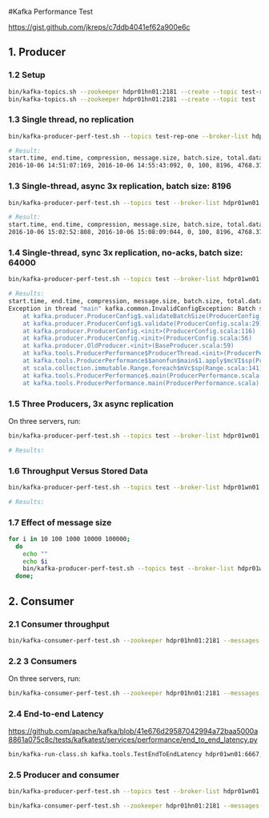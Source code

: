 #Kafka Performance Test

<https://gist.github.com/jkreps/c7ddb4041ef62a900e6c>

## 1. Producer

### 1.2 Setup

``` sh
bin/kafka-topics.sh --zookeeper hdpr01hn01:2181 --create --topic test-rep-one --partitions 10 --replication-factor 1
bin/kafka-topics.sh --zookeeper hdpr01hn01:2181 --create --topic test --partitions 10 --replication-factor 3
```

### 1.3 Single thread, no replication

``` sh
bin/kafka-producer-perf-test.sh --topics test-rep-one --broker-list hdpr01wn01:6667,hdpr01wn02:6667,hdpr01wn03:6667,hdpr01wn04:6667,hdpr01wn05:6667 --request-num-acks 1 --threads 1 --message-size 100 --messages 50000000 --batch-size 8196 --sync

# Result:
start.time, end.time, compression, message.size, batch.size, total.data.sent.in.MB, MB.sec, total.data.sent.in.nMsg, nMsg.sec
2016-10-06 14:51:07:169, 2016-10-06 14:55:43:092, 0, 100, 8196, 4768.37, 17.2815, 50000000, 181209.9752
```

### 1.3 Single-thread, async 3x replication, batch size: 8196

``` sh
bin/kafka-producer-perf-test.sh --topics test --broker-list hdpr01wn01:6667,hdpr01wn02:6667,hdpr01wn03:6667,hdpr01wn04:6667,hdpr01wn05:6667 --request-num-acks 1 --threads 1 --message-size 100 --messages 50000000 --batch-size 8196

# Result:
start.time, end.time, compression, message.size, batch.size, total.data.sent.in.MB, MB.sec, total.data.sent.in.nMsg, nMsg.sec
2016-10-06 15:02:52:808, 2016-10-06 15:08:09:044, 0, 100, 8196, 4768.37, 15.0785, 50000000, 158109.7661
```

### 1.4 Single-thread, sync 3x replication, no-acks, batch size: 64000

``` sh
bin/kafka-producer-perf-test.sh --topics test --broker-list hdpr01wn01:6667,hdpr01wn02:6667,hdpr01wn03:6667,hdpr01wn04:6667,hdpr01wn05:6667 --request-num-acks -1 --threads 1 --message-size 100 --messages 50000000 --batch-size 64000 --sync

# Results:
start.time, end.time, compression, message.size, batch.size, total.data.sent.in.MB, MB.sec, total.data.sent.in.nMsg, nMsg.sec
Exception in thread "main" kafka.common.InvalidConfigException: Batch size = 64000 can't be larger than queue size = 10000
	at kafka.producer.ProducerConfig$.validateBatchSize(ProducerConfig.scala:39)
	at kafka.producer.ProducerConfig$.validate(ProducerConfig.scala:29)
	at kafka.producer.ProducerConfig.<init>(ProducerConfig.scala:116)
	at kafka.producer.ProducerConfig.<init>(ProducerConfig.scala:56)
	at kafka.producer.OldProducer.<init>(BaseProducer.scala:59)
	at kafka.tools.ProducerPerformance$ProducerThread.<init>(ProducerPerformance.scala:232)
	at kafka.tools.ProducerPerformance$$anonfun$main$1.apply$mcVI$sp(ProducerPerformance.scala:62)
	at scala.collection.immutable.Range.foreach$mVc$sp(Range.scala:141)
	at kafka.tools.ProducerPerformance$.main(ProducerPerformance.scala:61)
	at kafka.tools.ProducerPerformance.main(ProducerPerformance.scala)
```

### 1.5 Three Producers, 3x async replication

On three servers, run:

``` sh
bin/kafka-producer-perf-test.sh --topics test --broker-list hdpr01wn01:6667,hdpr01wn02:6667,hdpr01wn03:6667,hdpr01wn04:6667,hdpr01wn05:6667 --request-num-acks 1 --threads 1 --message-size 100 --messages 50000000 --batch-size 8196

# Results:
```

### 1.6 Throughput Versus Stored Data

``` sh
bin/kafka-producer-perf-test.sh --topics test --broker-list hdpr01wn01:6667,hdpr01wn02:6667,hdpr01wn03:6667,hdpr01wn04:6667,hdpr01wn05:6667 --request-num-acks 1 --threads 1 --message-size 100 --messages 50000000 --batch-size 8196

# Results:
```

### 1.7 Effect of message size

``` sh
for i in 10 100 1000 10000 100000;
  do
    echo ""
    echo $i
    bin/kafka-producer-perf-test.sh --topics test --broker-list hdpr01wn01:6667,hdpr01wn02:6667,hdpr01wn03:6667,hdpr01wn04:6667,hdpr01wn05:6667 --request-num-acks 1 --threads 1 --message-size $i --messages $((1000*1024*1024/$i)) --batch-size 128000
  done;
```


## 2. Consumer

### 2.1 Consumer throughput

``` sh
bin/kafka-consumer-perf-test.sh --zookeeper hdpr01hn01:2181 --messages 50000000 --topic test --threads 1

```

### 2.2 3 Consumers

On three servers, run:

``` sh
bin/kafka-consumer-perf-test.sh --zookeeper hdpr01hn01:2181 --messages 50000000 --topic test --threads 1
```

### 2.4 End-to-end Latency

<https://github.com/apache/kafka/blob/41e676d29587042994a72baa5000a8861a075c8c/tests/kafkatest/services/performance/end_to_end_latency.py>

``` sh
bin/kafka-run-class.sh kafka.tools.TestEndToEndLatency hdpr01wn01:6667,hdpr01wn02:6667,hdpr01wn03:6667,hdpr01wn04:6667,hdpr01wn05:6667 hdpr01hn01:2181 test 5000
```

### 2.5 Producer and consumer

``` sh
bin/kafka-producer-perf-test.sh --topics test --broker-list hdpr01wn01:6667,hdpr01wn02:6667,hdpr01wn03:6667,hdpr01wn04:6667,hdpr01wn05:6667 --request-num-acks 1 --threads 1 --message-size 100 --messages 50000000 --batch-size 8196

bin/kafka-consumer-perf-test.sh --zookeeper hdpr01hn01:2181 --messages 50000000 --topic test --threads 1
```


